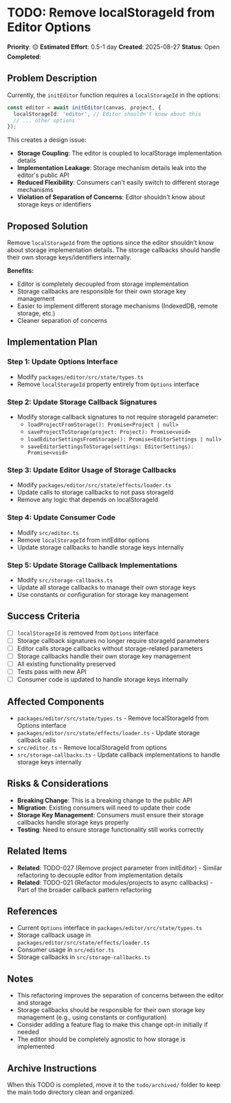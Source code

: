 # TODO: Remove localStorageId from Editor Options

**Priority**: 🟡
**Estimated Effort**: 0.5-1 day
**Created**: 2025-08-27
**Status**: Open
**Completed**: 

## Problem Description

Currently, the `initEditor` function requires a `localStorageId` in the options:

```typescript
const editor = await initEditor(canvas, project, {
  localStorageId: 'editor', // Editor shouldn't know about this
  // ... other options
});
```

This creates a design issue:
- **Storage Coupling**: The editor is coupled to localStorage implementation details
- **Implementation Leakage**: Storage mechanism details leak into the editor's public API
- **Reduced Flexibility**: Consumers can't easily switch to different storage mechanisms
- **Violation of Separation of Concerns**: Editor shouldn't know about storage keys or identifiers

## Proposed Solution

Remove `localStorageId` from the options since the editor shouldn't know about storage implementation details. The storage callbacks should handle their own storage keys/identifiers internally.

**Benefits:**
- Editor is completely decoupled from storage implementation
- Storage callbacks are responsible for their own storage key management
- Easier to implement different storage mechanisms (IndexedDB, remote storage, etc.)
- Cleaner separation of concerns

## Implementation Plan

### Step 1: Update Options Interface
- Modify `packages/editor/src/state/types.ts`
- Remove `localStorageId` property entirely from `Options` interface

### Step 2: Update Storage Callback Signatures
- Modify storage callback signatures to not require storageId parameter:
  - `loadProjectFromStorage(): Promise<Project | null>`
  - `saveProjectToStorage(project: Project): Promise<void>`
  - `loadEditorSettingsFromStorage(): Promise<EditorSettings | null>`
  - `saveEditorSettingsToStorage(settings: EditorSettings): Promise<void>`

### Step 3: Update Editor Usage of Storage Callbacks
- Modify `packages/editor/src/state/effects/loader.ts`
- Update calls to storage callbacks to not pass storageId
- Remove any logic that depends on localStorageId

### Step 4: Update Consumer Code
- Modify `src/editor.ts`
- Remove `localStorageId` from initEditor options
- Update storage callbacks to handle storage keys internally

### Step 5: Update Storage Callback Implementations
- Modify `src/storage-callbacks.ts`
- Update all storage callbacks to manage their own storage keys
- Use constants or configuration for storage key management

## Success Criteria

- [ ] `localStorageId` is removed from `Options` interface
- [ ] Storage callback signatures no longer require storageId parameters
- [ ] Editor calls storage callbacks without storage-related parameters
- [ ] Storage callbacks handle their own storage key management
- [ ] All existing functionality preserved
- [ ] Tests pass with new API
- [ ] Consumer code is updated to handle storage keys internally

## Affected Components

- `packages/editor/src/state/types.ts` - Remove localStorageId from Options interface
- `packages/editor/src/state/effects/loader.ts` - Update storage callback calls
- `src/editor.ts` - Remove localStorageId from options
- `src/storage-callbacks.ts` - Update callback implementations to handle storage keys internally

## Risks & Considerations

- **Breaking Change**: This is a breaking change to the public API
- **Migration**: Existing consumers will need to update their code
- **Storage Key Management**: Consumers must ensure their storage callbacks handle storage keys properly
- **Testing**: Need to ensure storage functionality still works correctly

## Related Items

- **Related**: TODO-027 (Remove project parameter from initEditor) - Similar refactoring to decouple editor from implementation details
- **Related**: TODO-021 (Refactor modules/projects to async callbacks) - Part of the broader callback pattern refactoring

## References

- Current `Options` interface in `packages/editor/src/state/types.ts`
- Storage callback usage in `packages/editor/src/state/effects/loader.ts`
- Consumer usage in `src/editor.ts`
- Storage callbacks in `src/storage-callbacks.ts`

## Notes

- This refactoring improves the separation of concerns between the editor and storage
- Storage callbacks should be responsible for their own storage key management (e.g., using constants or configuration)
- Consider adding a feature flag to make this change opt-in initially if needed
- The editor should be completely agnostic to how storage is implemented

## Archive Instructions

When this TODO is completed, move it to the `todo/archived/` folder to keep the main todo directory clean and organized. 